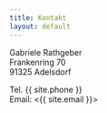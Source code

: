 ```yaml
---
title: Kontakt
layout: default
---
```


Gabriele Rathgeber  
Frankenring 70  
91325 Adelsdorf

Tel. {{ site.phone }}  
Email: <{{ site.email }}>
